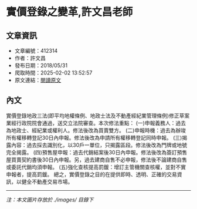 # 實價登錄之變革,許文昌老師

## 文章資訊
- 文章編號：412314
- 作者：許文昌
- 發布日期：2018/05/31
- 爬取時間：2025-02-02 13:52:57
- 原文連結：[閱讀原文](https://real-estate.get.com.tw/Columns/detail.aspx?no=412314)

## 內文
實價登錄地政三法(即平均地權條例、地政士法及不動產經紀業管理條例)修正草案業經行政院院會通過，送交立法院審查。本次修法重點：
(一)申報義務人：過去為地政士、經紀業或權利人。修法後改為買賣雙方。
(二)申報時機：過去為辦竣所有權移轉登記30日內申報。修法後改為申請所有權移轉登記同時申報。
(三)揭露內容：過去採去識別化，以30戶一單位，只揭露區段。修法後改為門牌或地號完全揭露。
(四)預售屋申報：過去代銷結案後30日內申報。修法後改為簽訂預售屋買賣契約書後30日內申報。另，過去建商自售不必申報，修法後不論建商自售或委託代銷均須申報。
(五)強化查核提高罰鍰：增訂主管機關查核權，並對不實申報者，提高罰鍰。
總之，實價登錄之目的在提供即時、透明、正確的交易資訊，以健全不動產交易市場。

---
*注：本文圖片存放於 ./images/ 目錄下*
